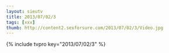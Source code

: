 ```yaml
--- 
layout: sieutv
title: 2013/07/02/3
tags: [xxx]
thumb: http://content2.sexforsure.com/2013/07/02/3/Video.jpg
---
```

{% include tvpro key="2013/07/02/3" %} 
